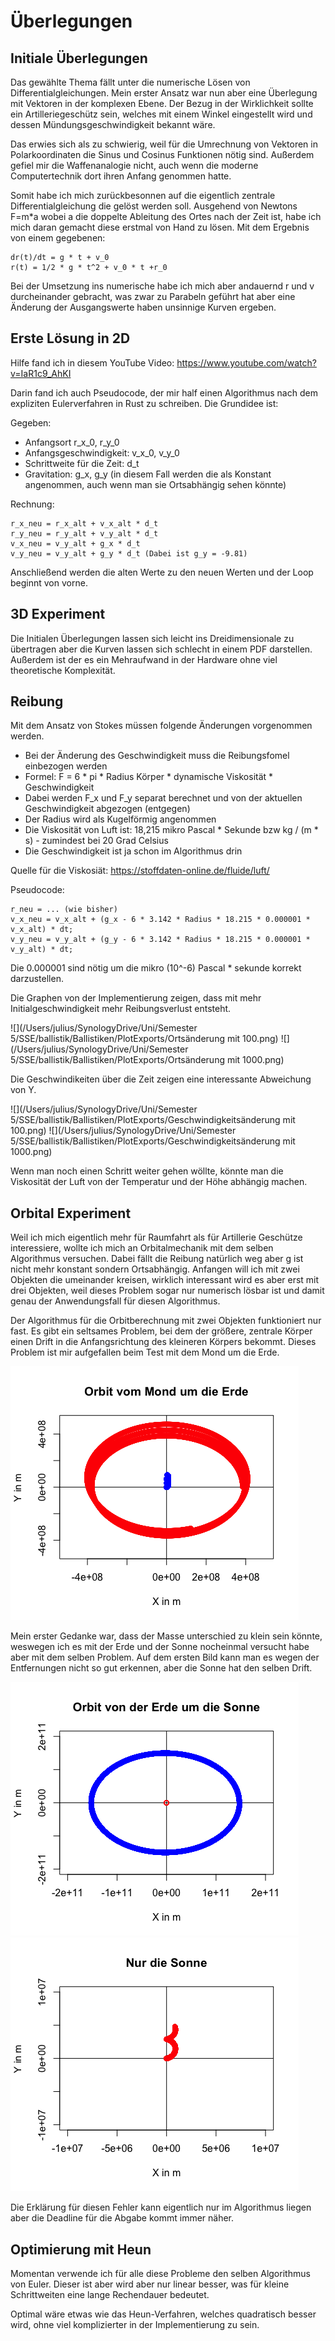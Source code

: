 # Überlegungen


## Initiale Überlegungen

Das gewählte Thema fällt unter die numerische Lösen von Differentialgleichungen.
Mein erster Ansatz war nun aber eine Überlegung mit Vektoren in der komplexen Ebene.
Der Bezug in der Wirklichkeit sollte ein Artilleriegeschütz sein, welches mit einem Winkel eingestellt wird 
und dessen Mündungsgeschwindigkeit bekannt wäre.

Das erwies sich als zu schwierig, weil für die Umrechnung von Vektoren in Polarkoordinaten die Sinus und 
Cosinus Funktionen nötig sind. Außerdem gefiel mir die Waffenanalogie nicht, auch wenn die moderne Computertechnik 
dort ihren Anfang genommen hatte.

Somit habe ich mich zurückbesonnen auf die eigentlich zentrale Differentialgleichung die gelöst werden soll.
Ausgehend von Newtons F=m*a wobei a die doppelte Ableitung des Ortes nach der Zeit ist, habe ich mich daran gemacht 
diese erstmal von Hand zu lösen. Mit dem Ergebnis von einem gegebenen:

```
dr(t)/dt = g * t + v_0
r(t) = 1/2 * g * t^2 + v_0 * t +r_0
```

Bei der Umsetzung ins numerische habe ich mich aber andauernd r und v durcheinander gebracht, was zwar zu 
Parabeln geführt hat aber eine Änderung der Ausgangswerte haben unsinnige Kurven ergeben.


## Erste Lösung in 2D

Hilfe fand ich in diesem YouTube Video: https://www.youtube.com/watch?v=IaR1c9_AhKI

Darin fand ich auch Pseudocode, der mir half einen Algorithmus nach dem expliziten Eulerverfahren in Rust zu schreiben.
Die Grundidee ist:

Gegeben:
- Anfangsort r_x_0, r_y_0
- Anfangsgeschwindigkeit: v_x_0, v_y_0
- Schrittweite für die Zeit: d_t
- Gravitation: g_x, g_y (in diesem Fall werden die als Konstant angenommen, auch wenn man sie Ortsabhängig sehen könnte)

Rechnung:
```
r_x_neu = r_x_alt + v_x_alt * d_t
r_y_neu = r_y_alt + v_y_alt * d_t
v_x_neu = v_y_alt + g_x * d_t
v_y_neu = v_y_alt + g_y * d_t (Dabei ist g_y = -9.81)
```
Anschließend werden die alten Werte zu den neuen Werten und der Loop beginnt von vorne.


## 3D Experiment

Die Initialen Überlegungen lassen sich leicht ins Dreidimensionale zu übertragen aber die Kurven lassen sich
schlecht in einem PDF darstellen.
Außerdem ist der es ein Mehraufwand in der Hardware ohne viel theoretische Komplexität.


## Reibung

Mit dem Ansatz von Stokes müssen folgende Änderungen vorgenommen werden.
- Bei der Änderung des Geschwindigkeit muss die Reibungsfomel einbezogen werden
- Formel: F = 6 * pi * Radius Körper * dynamische Viskosität * Geschwindigkeit 
- Dabei werden F_x und F_y separat berechnet und von der aktuellen Geschwindigkeit abgezogen (entgegen)
- Der Radius wird als Kugelförmig angenommen
- Die Viskosität von Luft ist: 18,215 mikro Pascal * Sekunde bzw kg / (m * s) - zumindest bei 20 Grad Celsius
- Die Geschwindigkeit ist ja schon im Algorithmus drin

Quelle für die Viskosiät: https://stoffdaten-online.de/fluide/luft/

Pseudocode:
```
r_neu = ... (wie bisher)
v_x_neu = v_x_alt + (g_x - 6 * 3.142 * Radius * 18.215 * 0.000001 * v_x_alt) * dt;
v_y_neu = v_y_alt + (g_y - 6 * 3.142 * Radius * 18.215 * 0.000001 * v_y_alt) * dt;
```

Die 0.000001 sind nötig um die mikro (10^-6) Pascal * sekunde korrekt darzustellen.

Die Graphen von der Implementierung zeigen, dass mit mehr Initialgeschwindigkeit mehr Reibungsverlust entsteht.

![](/Users/julius/SynologyDrive/Uni/Semester 5/SSE/ballistik/Ballistiken/PlotExports/Ortsänderung mit 100.png)
![](/Users/julius/SynologyDrive/Uni/Semester 5/SSE/ballistik/Ballistiken/PlotExports/Ortsänderung mit 1000.png)

Die Geschwindikeiten über die Zeit zeigen eine interessante Abweichung von Y.

![](/Users/julius/SynologyDrive/Uni/Semester 5/SSE/ballistik/Ballistiken/PlotExports/Geschwindigkeitsänderung mit 100.png)
![](/Users/julius/SynologyDrive/Uni/Semester 5/SSE/ballistik/Ballistiken/PlotExports/Geschwindigkeitsänderung mit 1000.png)

Wenn man noch einen Schritt weiter gehen wöllte, könnte man die Viskosität der Luft von der
Temperatur und der Höhe abhängig machen.


## Orbital Experiment

Weil ich mich eigentlich mehr für Raumfahrt als für Artillerie Geschütze interessiere, wollte ich mich
an Orbitalmechanik mit dem selben Algorithmus versuchen.
Dabei fällt die Reibung natürlich weg aber g ist nicht mehr konstant sondern Ortsabhängig.
Anfangen will ich mit zwei Objekten die umeinander kreisen, wirklich interessant wird es aber erst mit drei 
Objekten, weil dieses Problem sogar nur numerisch lösbar ist und damit genau der Anwendungsfall für diesen Algorithmus.

Der Algorithmus für die Orbitberechnung mit zwei Objekten funktioniert nur fast. Es gibt ein seltsames Problem, bei 
dem der größere, zentrale Körper einen Drift in die Anfangsrichtung des kleineren Körpers bekommt.
Dieses Problem ist mir aufgefallen beim Test mit dem Mond um die Erde.

![](../Ballistiken/PlotExports/MondUmDieErde.png)

Mein erster Gedanke war, dass der Masse unterschied zu klein sein könnte, weswegen ich es mit der Erde und der
Sonne nocheinmal versucht habe aber mit dem selben Problem.
Auf dem ersten Bild kann man es wegen der Entfernungen nicht so gut erkennen, aber die Sonne hat den selben Drift. 

![](../Ballistiken/PlotExports/ErdeUmDieSonne.png)
![](../Ballistiken/PlotExports/NurDieSonne.png)

Die Erklärung für diesen Fehler kann eigentlich nur im Algorithmus liegen aber die Deadline für die Abgabe kommt 
immer näher.

## Optimierung mit Heun

Momentan verwende ich für alle diese Probleme den selben Algorithmus von Euler. Dieser ist aber wird aber nur linear 
besser, was für kleine Schrittweiten eine lange Rechendauer bedeutet.

Optimal wäre etwas wie das Heun-Verfahren, welches quadratisch besser wird, ohne viel komplizierter in der 
Implementierung zu sein.